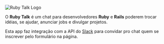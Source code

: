 ![Ruby Talk Logo](https://cloud.githubusercontent.com/assets/62244/6356902/688f2aa6-bc3f-11e4-9209-4962d0faa515.png)

O **Ruby Talk** é um chat para desenvolvedores **Ruby** e **Rails** poderem trocar idéias, se ajudar, anunciar jobs e divulgar projetos.

Esta app faz integração com a API do [Slack](http://slack.com) para convidar pro chat quem se inscrever pelo formulário na página.
